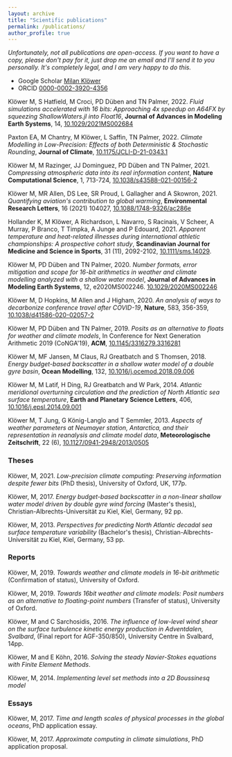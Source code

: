 ```yaml
---
layout: archive
title: "Scientific publications"
permalink: /publications/
author_profile: true
---
```


*Unfortunately, not all publications are open-access. If you want to have a copy, please don't pay for it, just drop me an email and I'll send it to you personally. It's completely legal, and I am very happy to do this.*

- Google Scholar [Milan Klöwer](https://scholar.google.com/citations?user=dCq79A4AAAAJ)
- ORCID [0000-0002-3920-4356](https://orcid.org/0000-0002-3920-4356)

Klöwer M, S Hatfield, M Croci, PD Düben and TN Palmer, 2022. *Fluid simulations accelerated with 16 bits: Approaching 4x speedup on A64FX by squeezing ShallowWaters.jl into Float16*, **Journal of Advances in Modeling Earth Systems**, 14, [10.1029/2021MS002684](https://doi.org/10.1029/2021MS002684)

Paxton EA, M Chantry, M Klöwer, L Saffin, TN Palmer, 2022. *Climate Modelling in Low-Precision: Effects of both Deterministic & Stochastic Rounding*, **Journal of Climate**, [10.1175/JCLI-D-21-0343.1](https://doi.org/10.1175/JCLI-D-21-0343.1)

Klöwer M, M Razinger, JJ Dominguez, PD Düben and TN Palmer, 2021. *Compressing atmospheric data into its real information content*, **Nature Computational Science**, 1, 713-724, [10.1038/s43588-021-00156-2](https://doi.org/10.1038/s43588-021-00156-2)

Klöwer M, MR Allen, DS Lee, SR Proud, L Gallagher and A Skowron, 2021. *Quantifying aviation's contribution to global warming*, **Environmental Research Letters**, 16 (2021) 104027, [10.1088/1748-9326/ac286e](https://doi.org/10.1088/1748-9326/ac286e)

Hollander K, M Klöwer, A Richardson, L Navarro, S Racinais, V Scheer, A Murray, P Branco, T Timpka, A Junge and P Edouard, 2021. *Apparent temperature and heat-related illnesses during international athletic championships: A prospective cohort study*, **Scandinavian Journal for Medicine and Science in Sports**, 31 (11), 2092-2102, [10.1111/sms.14029](https://doi.org/10.1111/sms.14029).

Klöwer M, PD Düben and TN Palmer, 2020. *Number formats, error mitigation and scope for 16-bit arithmetics in weather and climate modelling analyzed with a shallow water model*, **Journal of Advances in Modeling Earth Systems**, 12, e2020MS002246. [10.1029/2020MS002246](https://doi.org/10.1029/2020MS002246)

Klöwer M, D Hopkins, M Allen and J Higham, 2020. *An analysis of ways to decarbonize conference travel after COVID-19*, **Nature**, 583, 356-359, [10.1038/d41586-020-02057-2](https://doi.org/10.1038/d41586-020-02057-2)

Klöwer M, PD Düben and TN Palmer, 2019. *Posits as an alternative to floats for weather and climate models*, In Conference for Next Generation Arithmetic 2019 (CoNGA'19), **ACM**, [10.1145/3316279.3316281](https://doi.org/10.1145/3316279.3316281)

Klöwer M, MF Jansen, M Claus, RJ Greatbatch and S Thomsen, 2018. *Energy budget-based backscatter in a shallow water model of a double gyre basin*, **Ocean Modelling**, 132, [10.1016/j.ocemod.2018.09.006](https://doi.org/10.1016/j.ocemod.2018.09.006)

Klöwer M, M Latif, H Ding, RJ Greatbatch and W Park, 2014. *Atlantic meridional overturning circulation and the prediction of North Atlantic sea surface temperature*, **Earth and Planetary Science Letters**, 406,  [10.1016/j.epsl.2014.09.001](https://doi.org/10.1016/j.epsl.2014.09.001)

Klöwer M, T Jung, G König-Langlo and T Semmler, 2013. *Aspects of weather parameters at Neumayer station, Antarctica, and their representation in reanalysis and climate model data*, **Meteorologische Zeitschrift**, 22 (6), [10.1127/0941-2948/2013/0505](https://doi.org/10.1127/0941-2948/2013/0505)

### Theses

Klöwer, M, 2021. *Low-precision climate computing: Preserving information despite fewer bits* (PhD thesis), University of Oxford, UK, 177p.

Klöwer, M, 2017. *Energy budget-based backscatter in a non-linear shallow water model driven by double gyre wind forcing* (Master's thesis), Christian-Albrechts-Universität zu Kiel, Kiel, Germany, 92 pp.

Klöwer, M, 2013. *Perspectives for predicting North Atlantic decadal sea surface temperature variability* (Bachelor's thesis), Christian-Albrechts-Universität zu Kiel, Kiel, Germany, 53 pp.

### Reports

Klöwer, M, 2019. *Towards weather and climate models in 16-bit arithmetic* (Confirmation of status), University of Oxford.

Klöwer, M, 2019. *Towards 16bit weather and climate models: Posit numbers as an alternative to floating-point numbers* (Transfer of status), University of Oxford.

Klöwer, M and C Sarchosidis, 2016. *The influence of low-level wind shear on the surface
turbulence kinetic energy production in Adventdalen, Svalbard*, (Final report for AGF-350/850), University Centre in Svalbard, 14pp.

Klöwer, M and E Köhn, 2016. *Solving the steady Navier-Stokes equations with Finite Element Methods*.

Klöwer, M, 2014. *Implementing level set methods into a 2D Boussinesq model*


### Essays

Klöwer, M, 2017. *Time and length scales of physical processes in the global oceans*, PhD application essay.

Klöwer, M, 2017. *Approximate computing in climate simulations*, PhD application proposal.
